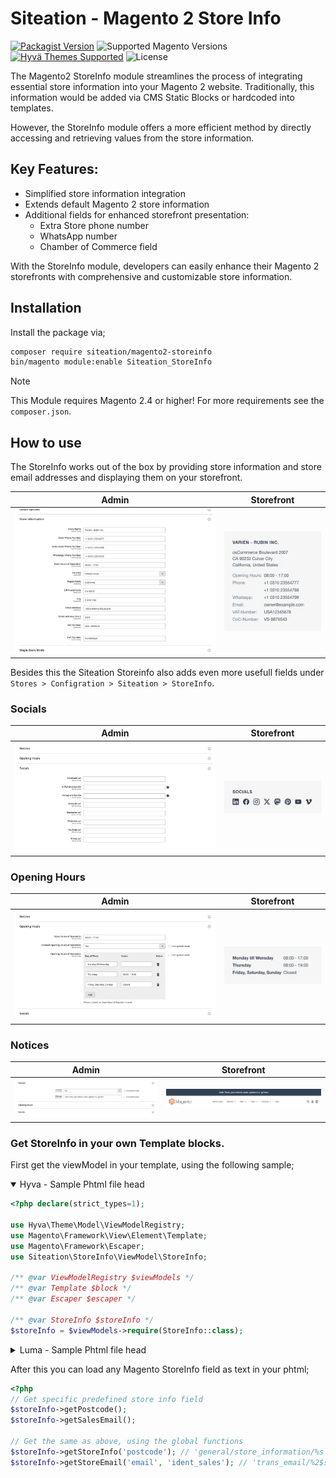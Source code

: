 # Siteation - Magento 2 Store Info

[![Packagist Version](https://img.shields.io/packagist/v/siteation/magento2-storeinfo?style=for-the-badge)](https://packagist.org/packages/siteation/magento2-storeinfo)
![Supported Magento Versions](https://img.shields.io/badge/magento-%202.4-brightgreen.svg?logo=magento&longCache=true&style=for-the-badge)
[![Hyvä Themes Supported](https://img.shields.io/badge/Hyva_Themes-Supported-3df0af.svg?longCache=true&style=for-the-badge)](https://hyva.io/)
![License](https://img.shields.io/github/license/Siteation/magento2-storeinfo?color=%23234&style=for-the-badge)

The Magento2 StoreInfo module streamlines the process of integrating essential store information into your Magento 2 website. Traditionally,
this information would be added via CMS Static Blocks or hardcoded into templates.

However, the StoreInfo module offers a more efficient method by directly accessing and retrieving values from the store information.

## Key Features:

- Simplified store information integration
- Extends default Magento 2 store information
- Additional fields for enhanced storefront presentation:
  - Extra Store phone number
  - WhatsApp number
  - Chamber of Commerce field

With the StoreInfo module, developers can easily enhance their Magento 2 storefronts with comprehensive and customizable store information.

## Installation

Install the package via;

```bash
composer require siteation/magento2-storeinfo
bin/magento module:enable Siteation_StoreInfo
```

> [!NOTE]
> This Module requires Magento 2.4 or higher!
> For more requirements see the `composer.json`.

## How to use

The StoreInfo works out of the box by providing store information and store email addresses and displaying them on your storefront.

| Admin        | Storefront   |
| ------------ | ------------ |
| ![preview-1] | ![preview-2] |

[preview-1]: ./assets/storeinfo-admin.webp "Preview of the Magento2 admin store information"
[preview-2]: ./assets/storeinfo.webp "Preview of the Magento2 store information displayed by the Siteation StoreInfo"

Besides this the Siteation Storeinfo also adds even more usefull fields under `Stores > Configration > Siteation > StoreInfo`.

### Socials

| Admin        | Storefront   |
| ------------ | ------------ |
| ![preview-3] | ![preview-4] |

[preview-3]: ./assets/socials-admin.webp "Preview of the Magento2 admin store information Siteation StoreInfo Socials"
[preview-4]: ./assets/socials.webp "Preview of the Siteation StoreInfo Social icons"

### Opening Hours

| Admin        | Storefront   |
| ------------ | ------------ |
| ![preview-5] | ![preview-6] |

[preview-5]: ./assets/storehours-admin.webp "Preview of the Magento2 admin store information Siteation StoreInfo Opening Hours"
[preview-6]: ./assets/storehours.webp "Preview of the Siteation StoreInfo Opening Hours"

### Notices

| Admin        | Storefront   |
| ------------ | ------------ |
| ![preview-7] | ![preview-8] |

[preview-7]: ./assets/notices-admin.webp "Preview of the Magento2 admin store information Siteation StoreInfo Notices"
[preview-8]: ./assets/notices.webp "Preview of the Siteation StoreInfo Notices"

### Get StoreInfo in your own Template blocks.

First get the viewModel in your template, using the following sample;

<details open><summary>Hyva - Sample Phtml file head</summary>

```php
<?php declare(strict_types=1);

use Hyva\Theme\Model\ViewModelRegistry;
use Magento\Framework\View\Element\Template;
use Magento\Framework\Escaper;
use Siteation\StoreInfo\ViewModel\StoreInfo;

/** @var ViewModelRegistry $viewModels */
/** @var Template $block */
/** @var Escaper $escaper */

/** @var StoreInfo $storeInfo */
$storeInfo = $viewModels->require(StoreInfo::class);
```

</details>

<details><summary>Luma - Sample Phtml file head</summary>

_For Luma templates,_

```php
<?php declare(strict_types=1);

use Magento\Framework\View\Element\Template;
use Magento\Framework\Escaper;
use Siteation\StoreInfo\ViewModel\StoreInfo;

/** @var Template $block */
/** @var Escaper $escaper */

/** @var StoreInfo $storeInfo */
$storeInfo = $block->getData('viewModelStoreInfo');
```

</details>

After this you can load any Magento StoreInfo field as text in your phtml;

```php
<?php
// Get specific predefined store info field
$storeInfo->getPostcode();
$storeInfo->getSalesEmail();

// Get the same as above, using the global functions
$storeInfo->getStoreInfo('postcode'); // 'general/store_information/%s'
$storeInfo->getStoreEmail('email', 'ident_sales'); // 'trans_email/%2$s/%1$s'
```
